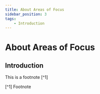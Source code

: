 ```yaml
---
title: About Areas of Focus
sidebar_position: 3
tags:
    - Introduction
---
```


# About Areas of Focus

## Introduction

This is a footnote [^1]

[^1] Footnote
